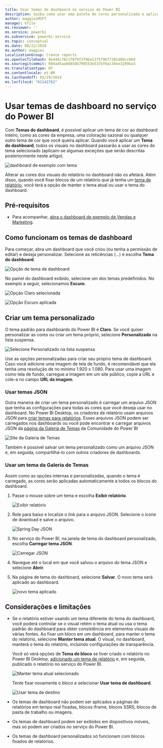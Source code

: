 ```yaml
---
title: Usar temas de dashboard no serviço do Power BI
description: Saiba como usar uma paleta de cores personalizada e aplicá-la a um dashboard inteiro no serviço do Power BI
author: maggiesMSFT
manager: kfile
ms.reviewer: ''
ms.service: powerbi
ms.subservice: powerbi-service
ms.topic: conceptual
ms.date: 08/22/2018
ms.author: maggies
LocalizationGroup: Create reports
ms.openlocfilehash: 8e444c78c1f6f9f3f0be1375f96f7381489cc069
ms.sourcegitcommit: 60dad5aa0d85db790553e537bf8ac34ee3289ba3
ms.translationtype: HT
ms.contentlocale: pt-BR
ms.lasthandoff: 05/29/2019
ms.locfileid: "61142762"
---
```

# <a name="use-dashboard-themes-in-power-bi-service"></a>Usar temas de dashboard no serviço do Power BI
Com **Temas do dashboard**, é possível aplicar um tema de cor ao dashboard inteiro, como as cores da empresa, uma coloração sazonal ou qualquer outro tema de cor que você queira aplicar. Quando você aplicar um **Tema do dashboard**, todos os visuais no dashboard passarão a usar as cores do tema selecionado (aplicam-se algumas exceções que serão descritas posteriormente neste artigo).

![dashboard de exemplo com tema](media/service-dashboard-themes/power-bi-full-dashboard-theme.png)

Alterar as cores dos visuais do relatório no dashboard não os afetará. Além disso, quando você fixar blocos de um relatório que já tenha um [tema de relatório](desktop-report-themes.md), você terá a opção de manter o tema atual ou usar o tema do dashboard.


## <a name="prerequisites"></a>Pré-requisitos
* Para acompanhar, [abra o dashboard de exemplo de Vendas e Marketing](sample-datasets.md).


## <a name="how-dashboard-themes-work"></a>Como funcionam os temas de dashboard
Para começar, abra um dashboard que você criou (ou tenha a permissão de editar) e deseja personalizar. Selecione as reticências (...) e escolha **Tema do dashboard**. 

![Opção de tema de dashboard](media/service-dashboard-themes/power-bi-dashboard-theme.png)

No painel do dashboard exibido, selecione um dos temas predefinidos.  No exemplo a seguir, selecionamos **Escuro**.

![Opção Claro selecionada](media/service-dashboard-themes/power-bi-theme-menu.png)

![Opção Escuro aplicada](media/service-dashboard-themes/power-bi-theme-dark.png)

## <a name="create-a-custom-theme"></a>Criar um tema personalizado

O tema padrão para dashboards do Power BI é **Claro**. Se você quiser personalizar as cores ou criar um tema próprio, selecione **Personalizado** na lista suspensa. 

![Selecione Personalizado na lista suspensa](media/service-dashboard-themes/power-bi-theme-custom.png)

Use as opções personalizadas para criar seu próprio tema de dashboard. Caso você adicione uma imagem de tela de fundo, é recomendável que ela tenha uma resolução de no mínimo 1.920 x 1.080. Para usar uma imagem como tela de fundo, carregue a imagem em um site público, copie a URL e cole-a no campo **URL da imagem**. 

### <a name="using-json-themes"></a>Usar temas JSON
Outra maneira de criar um tema personalizado é carregar um arquivo JSON que tenha as configurações para todas as cores que você deseja usar no dashboard. No Power BI Desktop, os criadores de relatório usam arquivos JSON para [criar temas para relatórios](desktop-report-themes.md). Esses arquivos JSON podem ser carregados nos dashboards ou você pode encontrar e carregar arquivos JSON da [página da Galeria de Temas](https://community.powerbi.com/t5/Themes-Gallery/bd-p/ThemesGallery) da Comunidade do Power BI 

![Site da Galeria de Temas](media/service-dashboard-themes/power-bi-theme-gallery.png)

Também é possível salvar um tema personalizado como um arquivo JSON e, em seguida, compartilhá-lo com outros criadores de dashboards. 

### <a name="use-a-theme-from-the-theme-gallery"></a>Usar um tema da Galeria de Temas

Assim como as opções internas e personalizadas, quando o tema é carregado, as cores serão aplicadas automaticamente a todos os blocos do dashboard. 

1. Passe o mouse sobre um tema e escolha **Exibir relatório**.

    ![Exibir relatório](media/service-dashboard-themes/power-bi-choose-theme.png)

2. Role para baixo e localize o link para o arquivo JSON.  Selecione o ícone de download e salve o arquivo.

    ![Spring Day JSON](media/service-dashboard-themes/power-bi-theme-json.png)

3. No serviço do Power BI, na janela de tema do dashboard personalizado, escolha **Carregar tema JSON**.

    ![Carregar JSON](media/service-dashboard-themes/power-bi-upload-theme.png)

4. Navegue até o local em que você salvou o arquivo do tema JSON e selecione **Abrir**.

5. Na página de tema do dashboard, selecione **Salvar**. O novo tema será aplicado ao dashboard.

    ![novo tema aplicado](media/service-dashboard-themes/power-bi-json.png)

## <a name="considerations-and-limitations"></a>Considerações e limitações

* Se o relatório estiver usando um tema diferente do tema do dashboard, você poderá controlar se o visual retém o tema atual ou usa o tema padrão do dashboard para obter consistência em elementos visuais de várias fontes. Ao fixar um bloco em um dashboard, para manter o tema do relatório, selecione **Manter tema atual**. O visual, no dashboard, manterá o tema do relatório, incluindo configurações de transparência. 

    Você só verá opções de **Tema de bloco** se tiver criado o relatório no Power BI Desktop, [adicionado um tema de relatório](desktop-report-themes.md) e, em seguida, publicado o relatório no serviço do Power BI. 

    ![Manter tema atual selecionado](media/service-dashboard-themes/power-bi-keep-current.png)

    Tente fixar novamente o bloco e selecionar **Usar tema de dashboard**.

    ![Usar tema de destino](media/service-dashboard-themes/power-bi-use-destination.png)

* Os temas de dashboard não podem ser aplicados a páginas de relatórios em tempo real fixadas, blocos iframe, blocos SSRS, blocos de pasta de trabalho ou imagens.
* Os temas de dashboard podem ser exibidos em dispositivos móveis, mas só podem ser criados no serviço do Power BI. 
* Os temas de dashboard personalizados só funcionam com blocos fixados de relatórios. 

